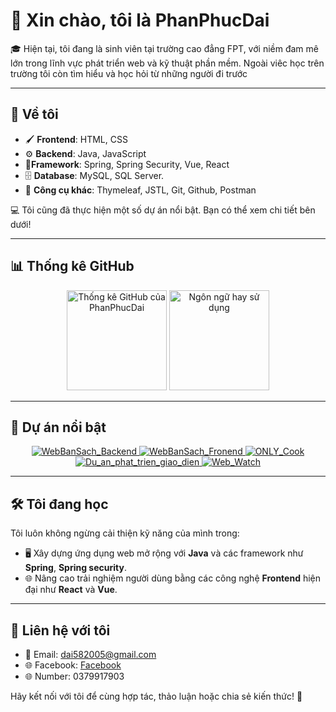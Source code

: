 # 👋 Xin chào, tôi là **PhanPhucDai**

🎓 Hiện tại, tôi đang là sinh viên tại trường cao đẳng FPT, với niềm đam mê lớn trong lĩnh vực phát triển web và kỹ thuật phần mềm. Ngoài viêc học trên trường tôi còn tìm hiểu và học hỏi từ những người đi trước

---

## 🌟 **Về tôi**
- 🖌️ **Frontend**: HTML, CSS 
- ⚙️ **Backend**: Java, JavaScript
- :small_orange_diamond:**Framework**: Spring, Spring Security, Vue, React
- :file_cabinet: **Database**: MySQL, SQL Server.
- 🔧 **Công cụ khác**: Thymeleaf, JSTL, Git, Github, Postman 

💻 Tôi cũng đã thực hiện một số dự án nổi bật. Bạn có thể xem chi tiết bên dưới!  

---

## 📊 **Thống kê GitHub**

<div align="center">
  <img src="https://github-readme-stats.vercel.app/api?username=PhanPhucDai&show_icons=true&theme=radical" alt="Thống kê GitHub của PhanPhucDai" height="160"/>
  <img src="https://github-readme-stats.vercel.app/api/top-langs/?username=PhanPhucDai&layout=compact&theme=tokyonight" alt="Ngôn ngữ hay sử dụng" height="160"/>
</div>

---

## 🚀 **Dự án nổi bật**

<div align="center">
  <a href="https://github.com/PhanPhucDai/WebBanSach_Backend">
    <img src="https://github-readme-stats.vercel.app/api/pin/?username=PhanPhucDai&repo=WebBanSach_Backend&theme=radical" alt="WebBanSach_Backend"/>
  </a>
  <a href="https://github.com/PhanPhucDai/WebBanSach_Fronend">
    <img src="https://github-readme-stats.vercel.app/api/pin/?username=PhanPhucDai&repo=WebBanSach_Fronend&theme=merko" alt="WebBanSach_Fronend"/>
  </a>
  <a href="https://github.com/PhanPhucDai/ONLY_Cook">
    <img src="https://github-readme-stats.vercel.app/api/pin/?username=PhanPhucDai&repo=ONLY_Cook&theme=gruvbox" alt="ONLY_Cook"/>
  </a>
  <a href="https://github.com/PhanPhucDai/Du_an_phat_trien_giao_dien">
    <img src="https://github-readme-stats.vercel.app/api/pin/?username=PhanPhucDai&repo=Du_an_phat_trien_giao_dien&theme=highcontrast" alt="Du_an_phat_trien_giao_dien"/>
  </a>
  <a href="https://github.com/PhanPhucDai/Web_Watch">
    <img src="https://github-readme-stats.vercel.app/api/pin/?username=PhanPhucDai&repo=Web_Watch&theme=highcontrast" alt="Web_Watch"/>
  </a>
</div>

---

## 🛠️ **Tôi đang học**
Tôi luôn không ngừng cải thiện kỹ năng của mình trong:  
- 🖥️ Xây dựng ứng dụng web mở rộng với **Java** và các framework như **Spring**, **Spring security**.  
- 🌐 Nâng cao trải nghiệm người dùng bằng các công nghệ **Frontend** hiện đại như **React** và **Vue**.  


---

## 💬 **Liên hệ với tôi**
- 📧 Email: [dai582005@gmail.com](mailto:dai582005@gmail.com)
- 🌐 Facebook: [Facebook](https://www.facebook.com/?locale=vi_VN)  
- 🌐 Number: 0379917903  
  

Hãy kết nối với tôi để cùng hợp tác, thảo luận hoặc chia sẻ kiến thức! 🚀
